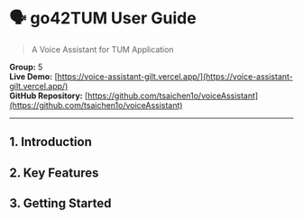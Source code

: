 # 🗣️ go42TUM User Guide
> A Voice Assistant for TUM Application

**Group:** 5  <br/>
**Live Demo:** [https://voice-assistant-gilt.vercel.app/](https://voice-assistant-gilt.vercel.app/) <br/>
**GitHub Repository:** [https://github.com/tsaichen1o/voiceAssistant](https://github.com/tsaichen1o/voiceAssistant)

---
## 1. Introduction

## 2. Key Features

## 3. Getting Started
